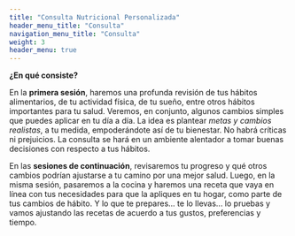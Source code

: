 ```yaml
---
title: "Consulta Nutricional Personalizada"
header_menu_title: "Consulta"
navigation_menu_title: "Consulta"
weight: 3
header_menu: true
---
```


**¿En qué consiste?**

En la **primera sesión**, haremos una profunda revisión de tus hábitos alimentarios, de tu actividad física, de tu sueño, entre otros hábitos importantes para tu salud. Veremos, en conjunto, algunos cambios simples que puedes aplicar en tu día a día. La idea es plantear *metas y cambios realistas*, a tu medida, empoderándote así de tu bienestar. No habrá críticas ni prejuicios. La consulta se hará en un ambiente alentador a tomar buenas decisiones con respecto a tus hábitos.

En las **sesiones de continuación**, revisaremos tu progreso y qué otros cambios podrían ajustarse a tu camino por una mejor salud. Luego, en la misma sesión, pasaremos a la cocina y haremos una receta que vaya en línea con tus necesidades para que la apliques en tu hogar, como parte de tus cambios de hábito. Y lo que te prepares... te lo llevas... lo pruebas y vamos ajustando las recetas de acuerdo a tus gustos, preferencias y tiempo.